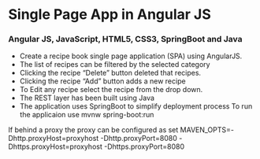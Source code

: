 # Single Page App in Angular JS
### Angular JS, JavaScript, HTML5, CSS3, SpringBoot and Java


* Create a recipe book single page application (SPA) using AngularJS.
* The list of recipes can be filtered by the selected category
* Clicking the recipe “Delete” button deleted that recipes.
* Clicking the recipe “Add” button adds a new recipe
* To Edit any recipe select the recipe from the drop down.
* The REST layer has been built using Java
* The application uses SpringBoot to simplify deployment process
To run the applicaion use mvnw spring-boot:run

If behind a proxy the proxy can be configured as
set MAVEN_OPTS=-Dhttp.proxyHost=proxyhost -Dhttp.proxyPort=8080 -Dhttps.proxyHost=proxyhost -Dhttps.proxyPort=8080

